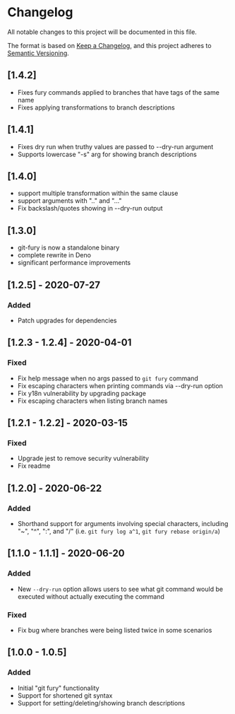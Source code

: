 # Changelog

All notable changes to this project will be documented in this file.

The format is based on [Keep a Changelog](https://keepachangelog.com/en/1.0.0/),
and this project adheres to
[Semantic Versioning](https://semver.org/spec/v2.0.0.html).

## [1.4.2]

- Fixes fury commands applied to branches that have tags of the same name
- Fixes applying transformations to branch descriptions

## [1.4.1]

- Fixes dry run when truthy values are passed to --dry-run argument
- Supports lowercase "-s" arg for showing branch descriptions

## [1.4.0]

- support multiple transformation within the same clause
- support arguments with ".." and "..."
- Fix backslash/quotes showing in --dry-run output

## [1.3.0]

- git-fury is now a standalone binary
- complete rewrite in Deno
- significant performance improvements

## [1.2.5] - 2020-07-27

### Added

- Patch upgrades for dependencies

## [1.2.3 - 1.2.4] - 2020-04-01

### Fixed

- Fix help message when no args passed to `git fury` command
- Fix escaping characters when printing commands via --dry-run option
- Fix y18n vulnerability by upgrading package
- Fix escaping characters when listing branch names

## [1.2.1 - 1.2.2] - 2020-03-15

### Fixed

- Upgrade jest to remove security vulnerability
- Fix readme

## [1.2.0] - 2020-06-22

### Added

- Shorthand support for arguments involving special characters, including "\~",
  "^", ":", and "/" (i.e. `git fury log a^1`, `git fury rebase origin/a`)

## [1.1.0 - 1.1.1] - 2020-06-20

### Added

- New `--dry-run` option allows users to see what git command would be executed
  without actually executing the command

### Fixed

- Fix bug where branches were being listed twice in some scenarios

## [1.0.0 - 1.0.5]

### Added

- Initial "git fury" functionality
- Support for shortened git syntax
- Support for setting/deleting/showing branch descriptions
